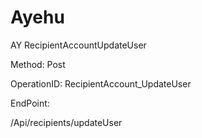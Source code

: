 #     Ayehu


AY RecipientAccountUpdateUser

Method: Post

OperationID: RecipientAccount_UpdateUser

EndPoint:

/Api/recipients/updateUser
